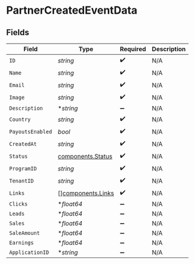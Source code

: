# PartnerCreatedEventData


## Fields

| Field                                                  | Type                                                   | Required                                               | Description                                            |
| ------------------------------------------------------ | ------------------------------------------------------ | ------------------------------------------------------ | ------------------------------------------------------ |
| `ID`                                                   | *string*                                               | :heavy_check_mark:                                     | N/A                                                    |
| `Name`                                                 | *string*                                               | :heavy_check_mark:                                     | N/A                                                    |
| `Email`                                                | *string*                                               | :heavy_check_mark:                                     | N/A                                                    |
| `Image`                                                | *string*                                               | :heavy_check_mark:                                     | N/A                                                    |
| `Description`                                          | **string*                                              | :heavy_minus_sign:                                     | N/A                                                    |
| `Country`                                              | *string*                                               | :heavy_check_mark:                                     | N/A                                                    |
| `PayoutsEnabled`                                       | *bool*                                                 | :heavy_check_mark:                                     | N/A                                                    |
| `CreatedAt`                                            | *string*                                               | :heavy_check_mark:                                     | N/A                                                    |
| `Status`                                               | [components.Status](../../models/components/status.md) | :heavy_check_mark:                                     | N/A                                                    |
| `ProgramID`                                            | *string*                                               | :heavy_check_mark:                                     | N/A                                                    |
| `TenantID`                                             | *string*                                               | :heavy_check_mark:                                     | N/A                                                    |
| `Links`                                                | [][components.Links](../../models/components/links.md) | :heavy_check_mark:                                     | N/A                                                    |
| `Clicks`                                               | **float64*                                             | :heavy_minus_sign:                                     | N/A                                                    |
| `Leads`                                                | **float64*                                             | :heavy_minus_sign:                                     | N/A                                                    |
| `Sales`                                                | **float64*                                             | :heavy_minus_sign:                                     | N/A                                                    |
| `SaleAmount`                                           | **float64*                                             | :heavy_minus_sign:                                     | N/A                                                    |
| `Earnings`                                             | **float64*                                             | :heavy_minus_sign:                                     | N/A                                                    |
| `ApplicationID`                                        | **string*                                              | :heavy_minus_sign:                                     | N/A                                                    |